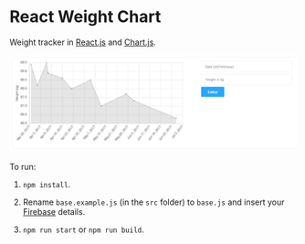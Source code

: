 # React Weight Chart

Weight tracker in [React.js](https://facebook.github.io/react) and [Chart.js](https://github.com/chartjs/Chart.js).

![Screenshot](images/screenshot.jpg)

To run:

1. `npm install`.

2. Rename `base.example.js` (in the `src` folder) to `base.js` and insert your [Firebase](https://firebase.google.com/) details.

3. `npm run start` or `npm run build`.
